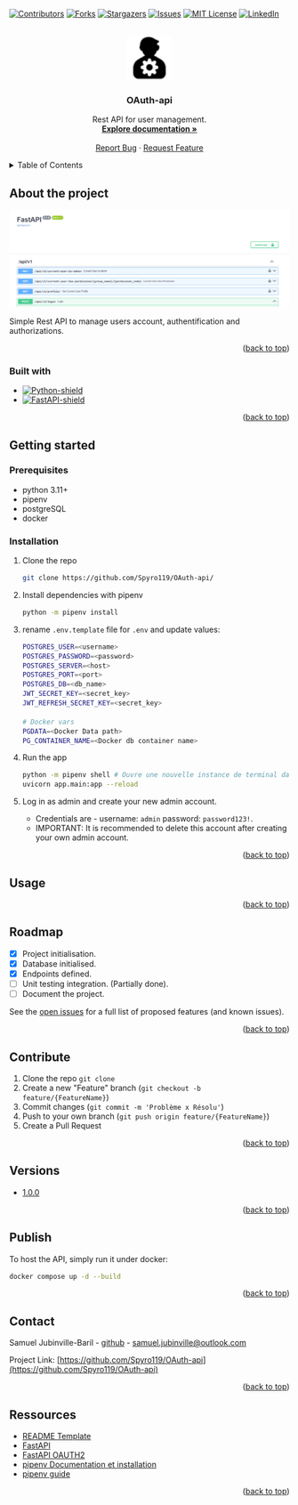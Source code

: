 <a name="readme-top"></a>

[![Contributors][contributors-shield]][contributors-url]
[![Forks][forks-shield]][forks-url]
[![Stargazers][stars-shield]][stars-url]
[![Issues][issues-shield]][issues-url]
[![MIT License][license-shield]][license-url]
[![LinkedIn][linkedin-shield]][linkedin-url]

<!-- PROJECT LOGO -->
<br />
<div align="center">
  <a href="https://github.com/Spyro119/OAuth-api">
    <img src="docs/logo.png" alt="Logo" width="80" height="80">
  </a>

  <h3 align="center">OAuth-api</h3>

  <p align="center">
    Rest API for user management.
    <br />
    <a href="#"><strong>Explore documentation »</strong></a>
    <br />
    <br />
    <a href="https://github.com/Spyro119/OAuth-api/issues">Report Bug</a>
    ·
    <a href="https://github.com/Spyro119/OAuth-api/issues">Request Feature</a>
  </p>
</div>



<!-- TABLE OF CONTENTS -->
<details>
  <summary>Table of Contents</summary>
  <ol>
    <li>
      <a href="#about-the-project">About The Project</a>
      <ul>
        <li><a href="#built-with">Built With</a></li>
      </ul>
    </li>
    <li>
      <a href="#getting-started">Getting Started</a>
      <ul>
        <li><a href="#prerequisites">Prerequisites</a></li>
        <li><a href="#installation">Installation</a></li>
      </ul>
    </li>
    <li><a href="#usage">Usage</a></li>
    <li><a href="#roadmap">Roadmap</a></li>
    <li><a href="#contribute">Contribute</a></li>
    <li><a href="#versions">Versions</a></li>
    <li><a href="#publis">Publis</a></li>
    <li><a href="#license">License</a></li>
    <li><a href="#contact">Contact</a></li>
    <li><a href="#ressources">Ressources</a></li>
  </ol>
</details>



<!-- ABOUT THE PROJECT -->
## About the project

[![Product Name Screen Shot][product-screenshot]](docs/screenshot_2.png)


<!-- API de gestion d'utilisateurs, groupes, permissions et tokens. -->
Simple Rest API to manage users account, authentification and authorizations.

<!-- There are many great README templates available on GitHub; however, I didn't find one that really suited my needs so I created this enhanced one. I want to create a README template so amazing that it'll be the last one you ever need -- I think this is it.

Here's why:
* Your time should be focused on creating something amazing. A project that solves a problem and helps others
* You shouldn't be doing the same tasks over and over like creating a README from scratch
* You should implement DRY principles to the rest of your life :smile:

Of course, no one template will serve all projects since your needs may be different. So I'll be adding more in the near future. You may also suggest changes by forking this repo and creating a pull request or opening an issue. Thanks to all the people have contributed to expanding this template! -->

<p align="right">(<a href="#readme-top">back to top</a>)</p>


<!-- BUILT WITH -->
### Built with

* [![Python-shield]][Python-url]
* [![FastAPI-shield]][FastAPI-url]

<p align="right">(<a href="#readme-top">back to top</a>)</p>



<!-- GETTING STARTED -->
## Getting started

### Prerequisites

- python 3.11+
- pipenv
- postgreSQL
- docker
  

### Installation

1. Clone the repo
   ```sh
   git clone https://github.com/Spyro119/OAuth-api/
   ```
2. Install dependencies with pipenv
    ```sh
    python -m pipenv install
    ```
3. rename ``.env.template`` file for ``.env`` and update values:
    ```sh
    POSTGRES_USER=<username>
    POSTGRES_PASSWORD=<password>
    POSTGRES_SERVER=<host>
    POSTGRES_PORT=<port>
    POSTGRES_DB=<db_name>
    JWT_SECRET_KEY=<secret_key>
    JWT_REFRESH_SECRET_KEY=<secret_key>

    # Docker vars
    PGDATA=<Docker Data path>
    PG_CONTAINER_NAME=<Docker db container name>
    ```
4. Run the app 
    ```sh
    python -m pipenv shell # Ouvre une nouvelle instance de terminal dans l'environnement du projet.
    uvicorn app.main:app --reload 
    ```

5. Log in as admin and create your new admin account.
    - Credentials are - username: ``admin`` password: ``password123!``.
    - IMPORTANT: It is recommended to delete this account after creating your own admin account.

<p align="right">(<a href="#readme-top">back to top</a>)</p>



<!-- USAGE -->
## Usage

<p align="right">(<a href="#readme-top">back to top</a>)</p>



<!-- ROADMAP -->
## Roadmap

- [x] Project initialisation.
- [x] Database initialised.
- [x] Endpoints defined.
- [ ] Unit testing integration. (Partially done).
- [ ] Document the project.

See the [open issues](https://github.com/Spyro119/OAuth-api/issues) for a full list of proposed features (and known issues).

<p align="right">(<a href="#readme-top">back to top</a>)</p>



<!-- CONTRIBUTE -->
## Contribute

1. Clone the repo `git clone `
2. Create a new "Feature" branch (`git checkout -b feature/{FeatureName}`)
3. Commit changes (`git commit -m 'Problème x Résolu'`)
4. Push to your own branch (`git push origin feature/{FeatureName}`)
5. Create a Pull Request 

<p align="right">(<a href="#readme-top">back to top</a>)</p>



<!-- Versions -->
## Versions

* [1.0.0](https://github.com/Spyro119/OAuth-api/releases/tag/v1.0.0)

<p align="right">(<a href="#readme-top">back to top</a>)</p>



<!-- PUBLISH -->
## Publish

To host the API, simply run it under docker: 
```sh
docker compose up -d --build 
```

<p align="right">(<a href="#readme-top">back to top</a>)</p>



<!-- CONTACT -->
## Contact

Samuel Jubinville-Baril - [github](https://github.com/Spyro119) - samuel.jubinville@outlook.com

Project Link: [https://github.com/Spyro119/OAuth-api](https://github.com/Spyro119/OAuth-api)

<p align="right">(<a href="#readme-top">back to top</a>)</p>



<!-- Ressources -->
## Ressources

* [README Template](https://github.com/othneildrew/Best-README-Template)
* [FastAPI](https://fastapi.tiangolo.com/)
* [FastAPI OAUTH2](https://fastapi.tiangolo.com/tutorial/security/simple-oauth2/)
* [pipenv Documentation et installation](https://pipenv.pypa.io/en/latest/)
* [pipenv guide](https://realpython.com/pipenv-guide/)

<p align="right">(<a href="#readme-top">back to top</a>)</p>



<!-- MARKDOWN LINKS & IMAGES -->
<!-- https://www.markdownguide.org/basic-syntax/#reference-style-links -->
<!-- GITHUB URLS -->
[contributors-shield]: https://img.shields.io/github/contributors/othneildrew/VIP.svg?style=for-the-badge
[contributors-url]: https://github.com/Spyro119/OAuth-api/graphs/contributors
[forks-shield]: https://img.shields.io/github/forks/othneildrew/VIP.svg?style=for-the-badge
[forks-url]: https://github.com/Spyro119/OAuth-api/network/members
[stars-shield]: https://img.shields.io/github/stars/othneildrew/VIP.svg?style=for-the-badge
[stars-url]: https://github.com/Spyro119/OAuth-api/stargazers
[issues-shield]: https://img.shields.io/github/issues/othneildrew/VIP.svg?style=for-the-badge
[issues-url]: https://github.com/Spyro119/OAuth-api/issues
[license-shield]: https://img.shields.io/github/license/Spyro119/OAuth-api.svg?style=for-the-badge
[license-url]: https://github.com/Spyro119/OAuth-api/blob/master/LICENSE.txt
[linkedin-shield]: https://img.shields.io/badge/-LinkedIn-black.svg?style=for-the-badge&logo=linkedin&colorB=555
[linkedin-url]: https://www.linkedin.com/in/samuel-jubinville-baril-bbb5601a4/
[product-name]: Oauth-api
[product-screenshot]: docs/screenshot_2.png
[Product-name-screenshot]: Oauth-api


<!-- FRAMEWORK AND LIBRARY URLS -->
[Python-shield]: https://img.shields.io/pypi/pyversions/FastAPI?logo=python
[Python-url]: (https://www.python.org/)
[FastAPI-shield]: https://img.shields.io/badge/FastAPI-009688?style=for-the-badge&logo=FastAPI&logoColor=white
[FastAPI-url]: https://fastapi.tiangolo.com/
[Vue-shield]: https://img.shields.io/badge/Vue.js-35495E?style=for-the-badge&logo=vuedotjs&logoColor=4FC08D
[Vue-url]: https://vuejs.org/